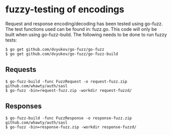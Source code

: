 # fuzzy-testing of encodings

Request and response encoding/decoding has been tested using go-fuzz. The test functions
used can be found in: fuzz.go. This code will only be built when using go-fuzz-build.
The following needs to be done to run fuzzy tests:

```
$ go get github.com/dvyukov/go-fuzz/go-fuzz
$ go get github.com/dvyukov/go-fuzz/go-fuzz-build
```

## Requests

```
$ go-fuzz-build -func FuzzRequest -o request-fuzz.zip github.com/whawty/auth/sasl
$ go-fuzz -bin=request-fuzz.zip -workdir request-fuzzd/
```

## Responses

```
$ go-fuzz-build -func FuzzResponse -o response-fuzz.zip github.com/whawty/auth/sasl
$ go-fuzz -bin=response-fuzz.zip -workdir response-fuzzd/
```
